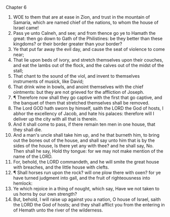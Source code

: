 

Chapter 6

1. WOE to them that are at ease in Zion, and trust in the mountain of Samaria, which are named chief of the nations, to whom the house of Israel came!
2. Pass ye unto Calneh, and see; and from thence go ye to Hamath the great: then go down to Gath of the Philistines: be they better than these kingdoms? or their border greater than your border?
3. Ye that put far away the evil day, and cause the seat of violence to come near;
4. That lie upon beds of ivory, and stretch themselves upon their couches, and eat the lambs out of the flock, and the calves out of the midst of the stall;
5. That chant to the sound of the viol, and invent to themselves instruments of musick, like David;
6. That drink wine in bowls, and anoint themselves with the chief ointments: but they are not grieved for the affliction of Joseph.
7. ¶ Therefore now shall they go captive with the first that go captive, and the banquet of them that stretched themselves shall be removed.
8. The Lord GOD hath sworn by himself, saith the LORD the God of hosts, I abhor the excellency of Jacob, and hate his palaces: therefore will I deliver up the city with all that is therein.
9. And it shall come to pass, if there remain ten men in one house, that they shall die.
10. And a man's uncle shall take him up, and he that burneth him, to bring out the bones out of the house, and shall say unto him that is by the sides of the house, Is there yet any with thee? and he shall say, No. Then shall he say, Hold thy tongue: for we may not make mention of the name of the LORD.
11. For, behold, the LORD commandeth, and he will smite the great house with breaches, and the little house with clefts.
12. ¶ Shall horses run upon the rock? will one plow there with oxen? for ye have turned judgment into gall, and the fruit of righteousness into hemlock:
13. Ye which rejoice in a thing of nought, which say, Have we not taken to us horns by our own strength?
14. But, behold, I will raise up against you a nation, O house of Israel, saith the LORD the God of hosts; and they shall afflict you from the entering in of Hemath unto the river of the wilderness.
